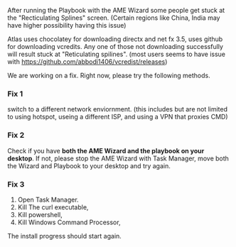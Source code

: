 After running the Playbook with the AME Wizard some people get stuck at the "Recticulating Splines" screen. (Certain regions like China, India may have higher possibility having this issue)

Atlas uses chocolatey for downloading directx and net fx 3.5, uses github for downloading vcredits. Any one of those not downloading successfully will result stuck at "Reticulating spilines". (most users seems to have issue with https://github.com/abbodi1406/vcredist/releases)


We are working on a fix. Right now, please try the following methods.

### Fix 1
switch to a different network enviornment. (this includes but are not limited to using hotspot, useing a different ISP, and using a VPN that proxies CMD)

### Fix 2
Check if you have **both the AME Wizard and the playbook on your desktop**. If not, please stop the AME Wizard with Task Manager, move both the Wizard and Playbook to your desktop and try again.

### Fix 3
1. Open Task Manager.
2. Kill The curl executable,
3. Kill powershell,
4. Kill Windows Command Processor,

The install progress should start again.
